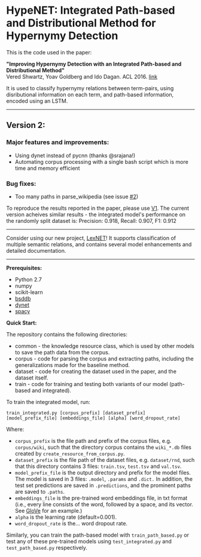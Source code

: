 # HypeNET: Integrated Path-based and Distributional Method for Hypernymy Detection

This is the code used in the paper:

<b>"Improving Hypernymy Detection with an Integrated Path-based and Distributional Method"</b><br/>
Vered Shwartz, Yoav Goldberg and Ido Dagan. ACL 2016. [link](http://arxiv.org/abs/1603.06076)

It is used to classify hypernymy relations between term-pairs, using disributional information on each term, and path-based information, encoded using an LSTM.

***

## Version 2:

### Major features and improvements:
* Using dynet instead of pycnn (thanks @srajana!)
* Automating corpus processing with a single bash script which is more time and memory efficient

### Bug fixes:
* Too many paths in parse_wikipedia (see issue [#2](https://github.com/vered1986/HypeNET/issues/2))

To reproduce the results reported in the paper, please use [V1](https://github.com/vered1986/HypeNET/tree/master).
The current version acheives similar results - the integrated model's performance on the randomly split dataset is:
Precision: 0.918, Recall: 0.907, F1: 0.912

***

Consider using our new project, [LexNET](https://github.com/vered1986/LexNET)! It supports classification of multiple semantic relations, and contains several model enhancements and detailed documentation.

***

<b>Prerequisites:</b>
* Python 2.7
* numpy
* scikit-learn
* [bsddb](https://docs.python.org/2/library/bsddb.html)
* [dynet](https://github.com/clab/dynet/)
* [spacy](spacy.io/docs/)

<b>Quick Start:</b>

The repository contains the following directories:
* common - the knowledge resource class, which is used by other models to save the path data from the corpus.
* corpus - code for parsing the corpus and extracting paths, including the generalizations made for the baseline method.
* dataset - code for creating the dataset used in the paper, and the dataset itself.
* train - code for training and testing both variants of our model (path-based and integrated).

To train the integrated model, run:

`train_integrated.py [corpus_prefix] [dataset_prefix] [model_prefix_file] [embeddings_file] [alpha] [word_dropout_rate]`

Where:
* `corpus_prefix` is the file path and prefix of the corpus files, e.g. `corpus/wiki`, such that the directory corpus contains the `wiki_*.db` files created by `create_resource_from_corpus.py`.
* `dataset_prefix` is the file path of the dataset files, e.g. `dataset/rnd`, such that this directory contains 3 files: `train.tsv`, `test.tsv` and `val.tsv`.
* `model_prefix_file` is the output directory and prefix for the model files. The model is saved in 3 files: `.model`, `.params` and `.dict.`
In addition, the test set predictions are saved in `.predictions`, and the prominent paths are saved to `.paths`.
* `embeddings_file` is the pre-trained word embeddings file, in txt format (i.e., every line consists of the word, followed by a space, and its vector. See [GloVe](http://nlp.stanford.edu/data/glove.6B.zip) for an example.)
* `alpha` is the learning rate (default=0.001).
* `word_dropout_rate` is the... word dropout rate.

Similarly, you can train the path-based model with `train_path_based.py` or test any of these pre-trained models using `test_integrated.py` and `test_path_based.py` respectively.
